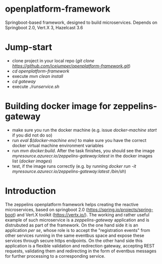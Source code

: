 # openplatform-framework
Springboot-based framework, designed to build microservices. Depends on Springboot 2.0, Vert.X 3, Hazelcast 3.6  

# Jump-start

- clone project in your local repo (<i>git clone https://github.com/icejumper/openplatform-framework.git</i>)
- <i>cd openplatform-framework</i>
- execute <i>mvn clean install</i>
- <i>cd gateway</i>
- execute <i>./runservice.sh</i>

# Building docker image for zeppelins-gateway

- make sure you run the docker machine (e.g. issue <i>docker-machine start</i> if you did not do so)
- run <i>eval $(docker-machine env)</i> to make sure you have the correct docker virtual machine environment variables
- run <i>mvn docker:build</i>. After the task finishes, you should see the image <i>myresource.azurecr.io/zeppelins-gateway:latest</i> in the docker images list (<i>docker images</i>)
- test, if the image runs correctly (e.g. by running <i>docker run -it myresource.azurecr.io/zeppelins-gateway:latest /bin/sh</i>)

# Introduction

The zeppelins openplatform framework helps creating the reactive microservices, based on
springboot 2.0 (https://spring.io/projects/spring-boot) and Vert.X toolkit (https://vertx.io/). 
The working and rather useful example of such microservice 
is a <i>zeppelins-gateway</i> application and is distrubuted as part of the framework. 
On the one hand side it is an application <i>per se</i>, whose role is to accept the "registration events"
from other services running in the same eventbus space and expose these services through secure https endpoints.
On the other hand side this application is a flexible validation and redirection gateway, accepting REST requests,
validating them and redirecting in the form of eventbus messages for further processing to a corresponding service.
    
 
